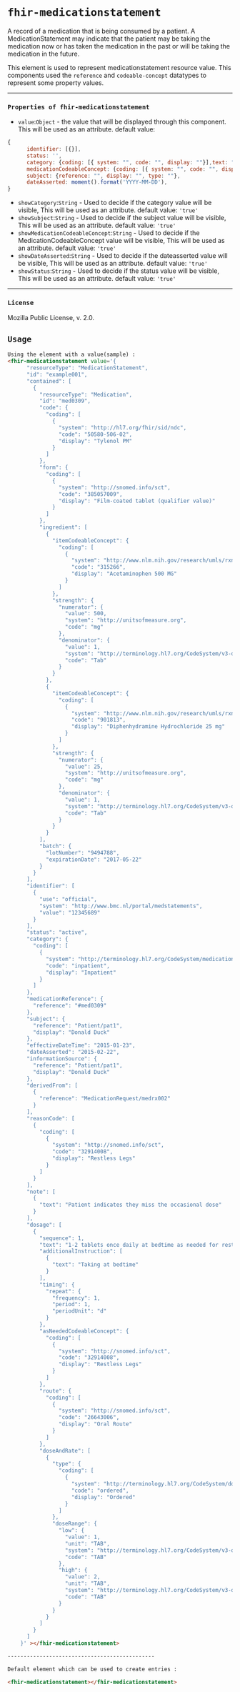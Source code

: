 # `fhir-medicationstatement`

A record of a medication that is being consumed by a patient. A MedicationStatement may indicate that the patient may be taking the medication now or has taken the medication in the past or will be taking the medication in the future.

This element is used to represent medicationstatement resource value. This components used the `reference` and `codeable-concept` datatypes to represent some property values.

---

### `Properties of fhir-medicationstatement`

* `value`:`Object` - the value that will be displayed through this component. This will be used as   an attribute. default value:

```javascript
{
      identifier: [{}],
      status: '', 
      category: {coding: [{ system: "", code: "", display: ""}],text: ""},
      medicationCodeableConcept: {coding: [{ system: "", code: "", display: ""}],text: ""}, 
      subject: {reference: "", display: "", type: ""},
      dateAsserted: moment().format('YYYY-MM-DD'),
}
```

- `showCategory`:`String` - Used to decide if the category value will be visible, This will be used as an attribute. default value: `'true'`
- `showSubject`:`String` - Used to decide if the subject value will be visible, This will be used as an attribute. default value: `'true'`
- `showMedicationCodeableConcept`:`String` - Used to decide if the MedicationCodeableConcept value will be visible, This will be used as an attribute. default value: `'true'`
- `showDateAsserted`:`String` - Used to decide if the dateasserted value will be visible, This will be used as an attribute. default value: `'true'`
- `showStatus`:`String` - Used to decide if the status value will be visible, This will be used as an attribute. default value: `'true'`

---

### `License`

Mozilla Public License, v. 2.0.

## `Usage`

```html
Using the element with a value(sample) :
<fhir-medicationstatement value='{
      "resourceType": "MedicationStatement",
      "id": "example001",
      "contained": [
        {
          "resourceType": "Medication",
          "id": "med0309",
          "code": {
            "coding": [
              {
                "system": "http://hl7.org/fhir/sid/ndc",
                "code": "50580-506-02",
                "display": "Tylenol PM"
              }
            ]
          },
          "form": {
            "coding": [
              {
                "system": "http://snomed.info/sct",
                "code": "385057009",
                "display": "Film-coated tablet (qualifier value)"
              }
            ]
          },
          "ingredient": [
            {
              "itemCodeableConcept": {
                "coding": [
                  {
                    "system": "http://www.nlm.nih.gov/research/umls/rxnorm",
                    "code": "315266",
                    "display": "Acetaminophen 500 MG"
                  }
                ]
              },
              "strength": {
                "numerator": {
                  "value": 500,
                  "system": "http://unitsofmeasure.org",
                  "code": "mg"
                },
                "denominator": {
                  "value": 1,
                  "system": "http://terminology.hl7.org/CodeSystem/v3-orderableDrugForm",
                  "code": "Tab"
                }
              }
            },
            {
              "itemCodeableConcept": {
                "coding": [
                  {
                    "system": "http://www.nlm.nih.gov/research/umls/rxnorm",
                    "code": "901813",
                    "display": "Diphenhydramine Hydrochloride 25 mg"
                  }
                ]
              },
              "strength": {
                "numerator": {
                  "value": 25,
                  "system": "http://unitsofmeasure.org",
                  "code": "mg"
                },
                "denominator": {
                  "value": 1,
                  "system": "http://terminology.hl7.org/CodeSystem/v3-orderableDrugForm",
                  "code": "Tab"
                }
              }
            }
          ],
          "batch": {
            "lotNumber": "9494788",
            "expirationDate": "2017-05-22"
          }
        }
      ],
      "identifier": [
        {
          "use": "official",
          "system": "http://www.bmc.nl/portal/medstatements",
          "value": "12345689"
        }
      ],
      "status": "active",
      "category": {
        "coding": [
          {
            "system": "http://terminology.hl7.org/CodeSystem/medication-statement-category",
            "code": "inpatient",
            "display": "Inpatient"
          }
        ]
      },
      "medicationReference": {
        "reference": "#med0309"
      },
      "subject": {
        "reference": "Patient/pat1",
        "display": "Donald Duck"
      },
      "effectiveDateTime": "2015-01-23",
      "dateAsserted": "2015-02-22",
      "informationSource": {
        "reference": "Patient/pat1",
        "display": "Donald Duck"
      },
      "derivedFrom": [
        {
          "reference": "MedicationRequest/medrx002"
        }
      ],
      "reasonCode": [
        {
          "coding": [
            {
              "system": "http://snomed.info/sct",
              "code": "32914008",
              "display": "Restless Legs"
            }
          ]
        }
      ],
      "note": [
        {
          "text": "Patient indicates they miss the occasional dose"
        }
      ],
      "dosage": [
        {
          "sequence": 1,
          "text": "1-2 tablets once daily at bedtime as needed for restless legs",
          "additionalInstruction": [
            {
              "text": "Taking at bedtime"
            }
          ],
          "timing": {
            "repeat": {
              "frequency": 1,
              "period": 1,
              "periodUnit": "d"
            }
          },
          "asNeededCodeableConcept": {
            "coding": [
              {
                "system": "http://snomed.info/sct",
                "code": "32914008",
                "display": "Restless Legs"
              }
            ]
          },
          "route": {
            "coding": [
              {
                "system": "http://snomed.info/sct",
                "code": "26643006",
                "display": "Oral Route"
              }
            ]
          },
          "doseAndRate": [
            {
              "type": {
                "coding": [
                  {
                    "system": "http://terminology.hl7.org/CodeSystem/dose-rate-type",
                    "code": "ordered",
                    "display": "Ordered"
                  }
                ]
              },
              "doseRange": {
                "low": {
                  "value": 1,
                  "unit": "TAB",
                  "system": "http://terminology.hl7.org/CodeSystem/v3-orderableDrugForm",
                  "code": "TAB"
                },
                "high": {
                  "value": 2,
                  "unit": "TAB",
                  "system": "http://terminology.hl7.org/CodeSystem/v3-orderableDrugForm",
                  "code": "TAB"
                }
              }
            }
          ]
        }
      ]
    }' ></fhir-medicationstatement>

----------------------------------------------

Default element which can be used to create entries : 

<fhir-medicationstatement></fhir-medicationstatement>
```
